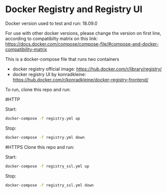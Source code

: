 # Docker Registry and Registry UI

Docker version used to test and run: 18.09.0

For use with other docker versions, please change the version on first line, according to compatibilty matrix on this link:
https://docs.docker.com/compose/compose-file/#compose-and-docker-compatibility-matrix

This is a docker-compose file that runs two containers
- docker registry official image: https://hub.docker.com/r/library/registry/
- docker registry UI by konradkleine: https://hub.docker.com/r/konradkleine/docker-registry-frontend/


To run, clone this repo and run:

#HTTP

Start:
```sh
docker-compose -f registry.yml up
```
Stop:
```sh
docker-compose -f registry.yml down
```

#HTTPS
Clone this repo and run:

Start:
```sh
docker-compose -f registry_ssl.yml up
```
Stop:
```sh
docker-compose -f registry_ssl.yml down
```